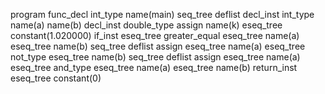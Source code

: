 program
  func_decl
    int_type
    name(main)
    seq_tree
      deflist
        decl_inst
          int_type
          name(a)
          name(b)
        decl_inst
          double_type
          assign
            name(k)
            eseq_tree
              constant(1.020000)
      if_inst
        eseq_tree
          greater_equal
            eseq_tree
              name(a)
            eseq_tree
              name(b)
        seq_tree
          deflist
          assign
            eseq_tree
              name(a)
            eseq_tree
              not_type
                eseq_tree
                  name(b)
        seq_tree
          deflist
          assign
            eseq_tree
              name(a)
            eseq_tree
              and_type
                eseq_tree
                  name(a)
                eseq_tree
                  name(b)
      return_inst
        eseq_tree
          constant(0)